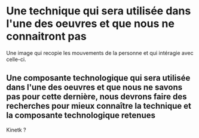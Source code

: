 
# Une technique qui sera utilisée dans l'une des oeuvres et que nous ne connaitront pas
Une image qui recopie les mouvements de la personne et qui intéragie avec celle-ci.

## Une composante technologique qui sera utilisée dans l'une des oeuvres et que nous ne savons pas pour cette dernière, nous devrons faire des recherches pour mieux connaître la technique et la composante technologique retenues
Kinetk ?
